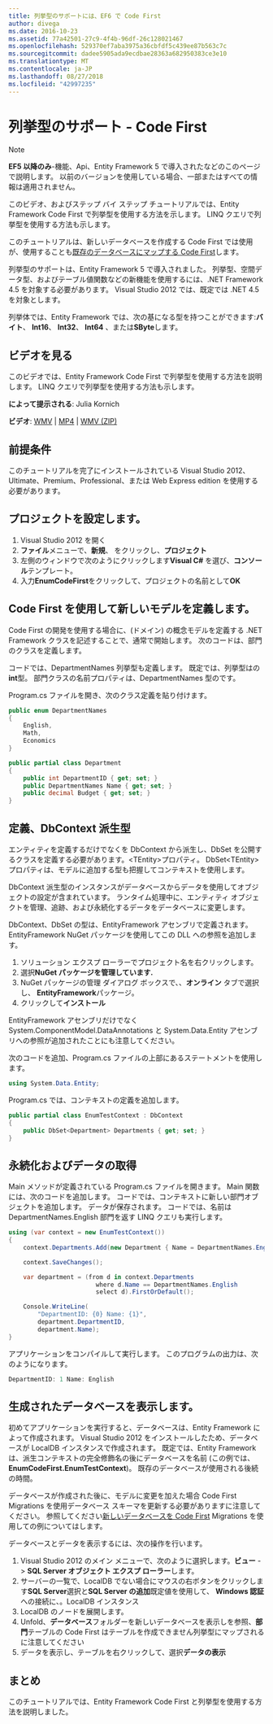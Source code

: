 ```yaml
---
title: 列挙型のサポートには、EF6 で Code First
author: divega
ms.date: 2016-10-23
ms.assetid: 77a42501-27c9-4f4b-96df-26c128021467
ms.openlocfilehash: 529370ef7aba3975a36cbfdf5c439ee87b563c7c
ms.sourcegitcommit: dadee5905ada9ecdbae28363a682950383ce3e10
ms.translationtype: MT
ms.contentlocale: ja-JP
ms.lasthandoff: 08/27/2018
ms.locfileid: "42997235"
---
```

# <a name="enum-support---code-first"></a>列挙型のサポート - Code First
> [!NOTE]
> **EF5 以降のみ**-機能、Api、Entity Framework 5 で導入されたなどのこのページで説明します。 以前のバージョンを使用している場合、一部またはすべての情報は適用されません。

このビデオ、およびステップ バイ ステップ チュートリアルでは、Entity Framework Code First で列挙型を使用する方法を示します。 LINQ クエリで列挙型を使用する方法も示します。

このチュートリアルは、新しいデータベースを作成する Code First では使用が、使用することも[既存のデータベースにマップする Code First](~/ef6/modeling/code-first/workflows/existing-database.md)します。

列挙型のサポートは、Entity Framework 5 で導入されました。 列挙型、空間データ型、およびテーブル値関数などの新機能を使用するには、.NET Framework 4.5 を対象する必要があります。 Visual Studio 2012 では、既定では .NET 4.5 を対象とします。

列挙体では、Entity Framework では、次の基になる型を持つことができます:**バイト**、 **Int16**、 **Int32**、 **Int64** 、または**SByte**します。

## <a name="watch-the-video"></a>ビデオを見る
このビデオでは、Entity Framework Code First で列挙型を使用する方法を説明します。 LINQ クエリで列挙型を使用する方法も示します。

**によって提示される**: Julia Kornich

**ビデオ**: [WMV](http://download.microsoft.com/download/A/5/8/A583DEE8-FD5C-47EE-A4E1-966DDF39D1DA/HDI-ITPro-MSDN-winvideo-enumwithcodefirst.wmv) | [MP4](http://download.microsoft.com/download/A/5/8/A583DEE8-FD5C-47EE-A4E1-966DDF39D1DA/HDI-ITPro-MSDN-mp4video-enumwithcodefirst.m4v) | [WMV (ZIP)](http://download.microsoft.com/download/A/5/8/A583DEE8-FD5C-47EE-A4E1-966DDF39D1DA/HDI-ITPro-MSDN-winvideo-enumwithcodefirst.zip)

## <a name="pre-requisites"></a>前提条件

このチュートリアルを完了にインストールされている Visual Studio 2012、Ultimate、Premium、Professional、または Web Express edition を使用する必要があります。

 

## <a name="set-up-the-project"></a>プロジェクトを設定します。

1.  Visual Studio 2012 を開く
2.  **ファイル**メニューで、**新規**、 をクリックし、**プロジェクト**
3.  左側のウィンドウで次のようにクリックします**Visual C\#** を選び、**コンソール**テンプレート。
4.  入力**EnumCodeFirst**をクリックして、プロジェクトの名前として**OK**

## <a name="define-a-new-model-using-code-first"></a>Code First を使用して新しいモデルを定義します。

Code First の開発を使用する場合に、(ドメイン) の概念モデルを定義する .NET Framework クラスを記述することで、通常で開始します。 次のコードは、部門のクラスを定義します。

コードでは、DepartmentNames 列挙型も定義します。 既定では、列挙型はの**int**型。 部門クラスの名前プロパティは、DepartmentNames 型のです。

Program.cs ファイルを開き、次のクラス定義を貼り付けます。

``` csharp
public enum DepartmentNames
{
    English,
    Math,
    Economics
}     

public partial class Department
{
    public int DepartmentID { get; set; }
    public DepartmentNames Name { get; set; }
    public decimal Budget { get; set; }
}
```
 

## <a name="define-the-dbcontext-derived-type"></a>定義、DbContext 派生型

エンティティを定義するだけでなくを DbContext から派生し、DbSet を公開するクラスを定義する必要があります。&lt;TEntity&gt;プロパティ。 DbSet&lt;TEntity&gt;プロパティは、モデルに追加する型も把握してコンテキストを使用します。

DbContext 派生型のインスタンスがデータベースからデータを使用してオブジェクトの設定が含まれています。 ランタイム処理中に、エンティティ オブジェクトを管理、追跡、および永続化するデータをデータベースに変更します。

DbContext、DbSet の型は、EntityFramework アセンブリで定義されます。 EntityFramework NuGet パッケージを使用してこの DLL への参照を追加します。

1.  ソリューション エクスプ ローラーでプロジェクト名を右クリックします。
2.  選択**NuGet パッケージを管理しています.**
3.  NuGet パッケージの管理 ダイアログ ボックスで、、**オンライン** タブで選択し、 **EntityFramework**パッケージ。
4.  クリックして**インストール**

EntityFramework アセンブリだけでなく System.ComponentModel.DataAnnotations と System.Data.Entity アセンブリへの参照が追加されたことにも注意してください。

次のコードを追加、Program.cs ファイルの上部にあるステートメントを使用します。

``` csharp
using System.Data.Entity;
```

Program.cs では、コンテキストの定義を追加します。 

``` csharp
public partial class EnumTestContext : DbContext
{
    public DbSet<Department> Departments { get; set; }
}
```
 

## <a name="persist-and-retrieve-data"></a>永続化およびデータの取得

Main メソッドが定義されている Program.cs ファイルを開きます。 Main 関数には、次のコードを追加します。 コードでは、コンテキストに新しい部門オブジェクトを追加します。 データが保存されます。 コードでは、名前は DepartmentNames.English 部門を返す LINQ クエリも実行します。

``` csharp
using (var context = new EnumTestContext())
{
    context.Departments.Add(new Department { Name = DepartmentNames.English });

    context.SaveChanges();

    var department = (from d in context.Departments
                        where d.Name == DepartmentNames.English
                        select d).FirstOrDefault();

    Console.WriteLine(
        "DepartmentID: {0} Name: {1}",
        department.DepartmentID,  
        department.Name);
}
```

アプリケーションをコンパイルして実行します。 このプログラムの出力は、次のようになります。

``` csharp
DepartmentID: 1 Name: English
```
 

## <a name="view-the-generated-database"></a>生成されたデータベースを表示します。

初めてアプリケーションを実行すると、データベースは、Entity Framework によって作成されます。 Visual Studio 2012 をインストールしたため、データベースが LocalDB インスタンスで作成されます。 既定では、Entity Framework は、派生コンテキストの完全修飾名の後にデータベースを名前 (この例では、 **EnumCodeFirst.EnumTestContext**)。 既存のデータベースが使用される後続の時間。  

データベースが作成された後に、モデルに変更を加えた場合 Code First Migrations を使用データベース スキーマを更新する必要がありますに注意してください。 参照してください[新しいデータベースを Code First](~/ef6/modeling/code-first/workflows/new-database.md) Migrations を使用しての例についてはします。

データベースとデータを表示するには、次の操作を行います。

1.  Visual Studio 2012 のメイン メニューで、次のように選択します。**ビュー**  - &gt; **SQL Server オブジェクト エクスプ ローラー**します。
2.  サーバーの一覧で、LocalDB でない場合にマウスの右ボタンをクリックします**SQL Server**選択と**SQL Server の追加**既定値を使用して、 **Windows 認証**への接続に、。LocalDB インスタンス
3.  LocalDB のノードを展開します。
4.  Unfold、**データベース**フォルダーを新しいデータベースを表示しを参照、**部門**テーブルの Code First はテーブルを作成できません列挙型にマップされるに注意してください
5.  データを表示し、テーブルを右クリックして、選択**データの表示**

## <a name="summary"></a>まとめ

このチュートリアルでは、Entity Framework Code First と列挙型を使用する方法を説明しました。 
